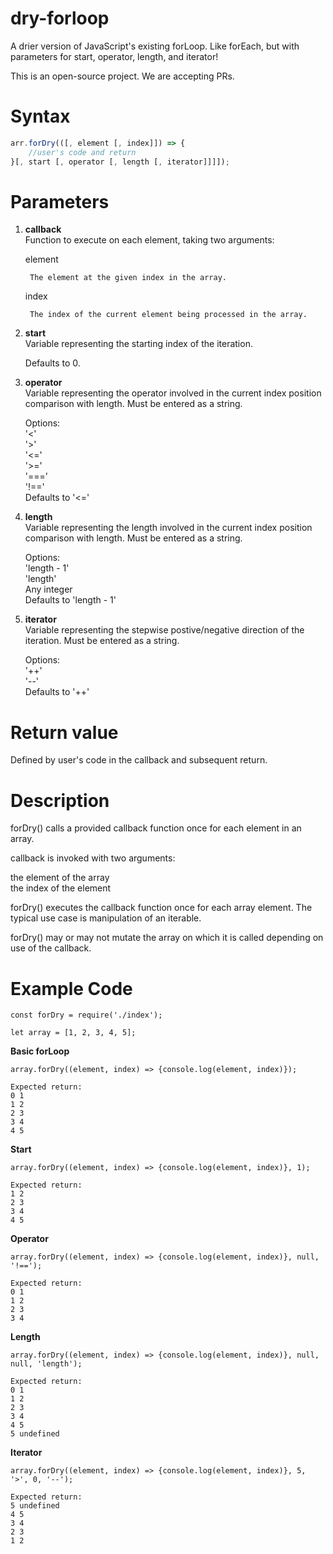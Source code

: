 # dry-forloop #
A drier version of JavaScript's existing forLoop. Like forEach, but with parameters for start, operator, length, and iterator! 

This is an open-source project. We are accepting PRs.

# Syntax #
```javascript
arr.forDry(([, element [, index]]) => {
    //user's code and return
}[, start [, operator [, length [, iterator]]]]);
```

# Parameters #
1. __callback__  
Function to execute on each element, taking two arguments:  
    
    element 

        The element at the given index in the array.  

    index  
        
        The index of the current element being processed in the array.  

2. __start__  
Variable representing the starting index of the iteration.  

    Defaults to 0.  

3. __operator__  
Variable representing the operator involved in the current index position comparison with length. Must be entered as a string.  

    Options:  
    '<'  
    '>'  
    '<='  
    '>='  
    '==='  
    '!=='  
    Defaults to '<='  

4. __length__  
Variable representing the length involved in the current index position comparison with length. Must be entered as a string.  

    Options:  
    'length - 1'  
    'length'  
    Any integer  
    Defaults to 'length - 1'  

5. __iterator__  
Variable representing the stepwise postive/negative direction of the iteration. Must be entered as a string.  

    Options:  
    '++'  
    '--'  
    Defaults to '++'  

# Return value #  
Defined by user's code in the callback and subsequent return.  

# Description #  
forDry() calls a provided callback function once for each element in an array.  

callback is invoked with two arguments:  

the element of the array  
the index of the element  

forDry() executes the callback function once for each array element. The typical use case is manipulation of an iterable.  

forDry() may or may not mutate the array on which it is called depending on use of the callback.  

# Example Code #
    const forDry = require('./index');
    
    let array = [1, 2, 3, 4, 5];  

__Basic forLoop__  
    
    array.forDry((element, index) => {console.log(element, index)});  
    
    Expected return:   
    0 1  
    1 2  
    2 3  
    3 4  
    4 5  



__Start__  
    
    array.forDry((element, index) => {console.log(element, index)}, 1);
    
    Expected return:   
    1 2
    2 3
    3 4
    4 5

__Operator__  
    
    array.forDry((element, index) => {console.log(element, index)}, null, '!==');
    
    Expected return:   
    0 1
    1 2
    2 3
    3 4

__Length__  
    
    array.forDry((element, index) => {console.log(element, index)}, null, null, 'length');
    
    Expected return:   
    0 1
    1 2
    2 3
    3 4
    4 5
    5 undefined

__Iterator__  
    
    array.forDry((element, index) => {console.log(element, index)}, 5, '>', 0, '--');
    
    Expected return:   
    5 undefined
    4 5
    3 4
    2 3
    1 2 
